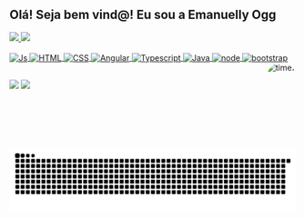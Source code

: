 ## Olá! Seja bem vind@! Eu sou a Emanuelly Ogg 
 <div>
  <a href="https://github.com/emanuellyogg">
 <img height="170em" src="https://github-readme-stats.vercel.app/api?username=emanuellyogg&show_icons=true&theme=monokai&include_all_commits=true&count_private=true"/>
  <img height="170em" src="https://github-readme-stats.vercel.app/api/top-langs/?username=emanuellyogg&layout=compact&langs_count=7&theme=monokai"/>
<div>
<div style="display: inline_block"><br>
  <img align="center" alt="Js" height="40" width="40" src="https://cdn.jsdelivr.net/gh/devicons/devicon/icons/javascript/javascript-original.svg">
  <img align="center" alt="HTML" height="40" width="40" src="https://cdn.jsdelivr.net/gh/devicons/devicon/icons/html5/html5-original.svg">
  <img align="center" alt="CSS" height="40" width="40" src="https://cdn.jsdelivr.net/gh/devicons/devicon/icons/css3/css3-original.svg">
  <img align="center" alt="Angular" height="40" width="40" src="https://cdn.jsdelivr.net/gh/devicons/devicon/icons/angularjs/angularjs-original.svg">
  <img align="center" alt="Typescript" height="40" width="40" src="https://cdn.jsdelivr.net/gh/devicons/devicon/icons/typescript/typescript-original.svg">
  <img align="center" alt="Java" height="40" width="40" src="https://cdn.jsdelivr.net/gh/devicons/devicon/icons/java/java-original.svg">
  <img align="center" alt="node" height="40" width="40" src="https://cdn.jsdelivr.net/gh/devicons/devicon/icons/nodejs/nodejs-original-wordmark.svg">
  <img align="center" alt="bootstrap" height="40" width="40" src="https://cdn.jsdelivr.net/gh/devicons/devicon/icons/bootstrap/bootstrap-original.svg">
  <img align="right" alt="time7" height="150" style="border-radius:50px;" src="https://borutoexplorer.com.br/wp-content/uploads/2021/01/Time-7.jpeg">
</div>
  
  ##
 
<div> 
   <a href="https://instagram.com/emanuellyogg" target="_blank"><img src="https://img.shields.io/badge/-Instagram-%23E4405F?style=for-the-badge&logo=instagram&logoColor=black" target="_blank"></a>
   <a href="https://www.linkedin.com/in/eogg" target="_blank"><img src="https://img.shields.io/badge/-LinkedIn-%230077B5?style=for-the-badge&logo=linkedin&logoColor=black" target="_blank"></a> 
 
  ![Snake animation](https://github.com/emanuellyogg/emanuellyogg/blob/output/github-contribution-grid-snake.svg)
 
</div>
